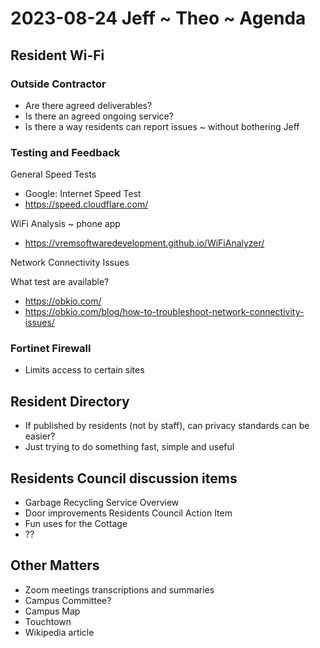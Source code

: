 # 2023-08-24 Jeff ~ Theo ~ Agenda

## Resident Wi-Fi

### Outside Contractor

* Are there agreed deliverables?
* Is there an agreed ongoing service?
* Is there a way residents can report issues ~ without bothering Jeff

### Testing and Feedback


General Speed Tests

* Google: Internet Speed Test
* https://speed.cloudflare.com/

WiFi Analysis ~ phone app

* https://vremsoftwaredevelopment.github.io/WiFiAnalyzer/

Network Connectivity Issues

What test are available?

* https://obkio.com/
* https://obkio.com/blog/how-to-troubleshoot-network-connectivity-issues/

### Fortinet Firewall

* Limits access to certain sites

## Resident Directory

* If published by residents (not by staff), can privacy standards can be easier?
* Just trying to do something fast, simple and useful

## Residents Council discussion items

* Garbage Recycling Service Overview
* Door improvements Residents Council Action Item
* Fun uses for the Cottage
* ??


## Other Matters

* Zoom meetings transcriptions and summaries
* Campus Committee?
* Campus Map
* Touchtown
* Wikipedia article


